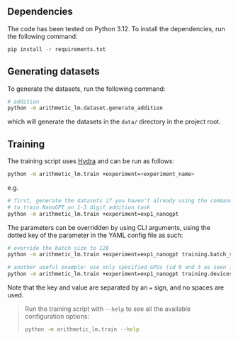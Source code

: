 ## Dependencies

The code has been tested on Python 3.12. To install the dependencies, run the following command:

```bash
pip install -r requirements.txt
```

## Generating datasets

To generate the datasets, run the following command:

```bash
# addition
python -m arithmetic_lm.dataset.generate_addition
```

which will generate the datasets in the `data/` directory in the project root.

## Training

The training script uses [Hydra](hydra.cc/docs) and can be run as follows:

```bash
python -m arithmetic_lm.train +experiment=<experiment_name>
```

e.g.

```bash
# first, generate the datasets if you haven't already using the command above
# to train NanoGPT on 1-3 digit addition task
python -m arithmetic_lm.train +experiment=exp1_nanogpt
```

The parameters can be overridden by using CLI arguments, using the dotted key of the parameter in the YAML config file as such:

```bash
# override the batch size to 128
python -m arithmetic_lm.train +experiment=exp1_nanogpt training.batch_size=128

# another useful example: use only specified GPUs (id 0 and 3 as seen in nvidia-smi output)
python -m arithmetic_lm.train +experiment=exp1_nanogpt training.devices=[0,3]
```

Note that the key and value are separated by an `=` sign, and no spaces are used.

> Run the training script with `--help` to see all the available configuration options:
> ```bash
> python -m arithmetic_lm.train --help
> ```
